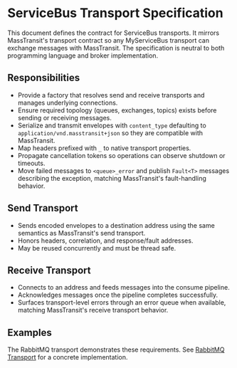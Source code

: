 # ServiceBus Transport Specification

This document defines the contract for ServiceBus transports. It mirrors MassTransit's transport contract so any MyServiceBus transport can exchange messages with MassTransit. The specification is neutral to both programming language and broker implementation.

## Responsibilities

- Provide a factory that resolves send and receive transports and manages underlying connections.
- Ensure required topology (queues, exchanges, topics) exists before sending or receiving messages.
- Serialize and transmit envelopes with `content_type` defaulting to `application/vnd.masstransit+json` so they are compatible with MassTransit.
- Map headers prefixed with `_` to native transport properties.
- Propagate cancellation tokens so operations can observe shutdown or timeouts.
- Move failed messages to `<queue>_error` and publish `Fault<T>` messages describing the exception, matching MassTransit's fault-handling behavior.

## Send Transport

- Sends encoded envelopes to a destination address using the same semantics as MassTransit's send transport.
- Honors headers, correlation, and response/fault addresses.
- May be reused concurrently and must be thread safe.

## Receive Transport

- Connects to an address and feeds messages into the consume pipeline.
- Acknowledges messages once the pipeline completes successfully.
- Surfaces transport-level errors through an error queue when available, matching MassTransit's receive transport behavior.

## Examples

The RabbitMQ transport demonstrates these requirements. See [RabbitMQ Transport](rabbitmq-transport.md) for a concrete implementation.

